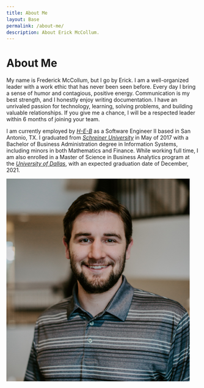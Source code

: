 ```yaml
---
title: About Me
layout: Base
permalink: /about-me/
description: About Erick McCollum.
---
```


# About Me
My name is Frederick McCollum, but I go by Erick. I am a well-organized leader with a work ethic that has never been seen before. Every day I bring a sense of humor and contagious, positive energy. Communication is my best strength, and I honestly enjoy writing documentation. I have an unrivaled passion for technology, learning, solving problems, and building valuable relationships. If you give me a chance, I will be a respected leader within 6 months of joining your team. 

I am currently employed by *[H-E-B](https://www.heb.com/)* as a Software Engineer II based in San Antonio, TX. I graduated from *[Schreiner University](https://schreiner.edu/)* in May of 2017 with a Bachelor of Business Administration degree in Information Systems, including minors in both Mathematics and Finance. While working full time, I am also enrolled in a Master of Science in Business Analytics program at the *[University of Dallas](https://udallas.edu/)*, with an expected graduation date of December, 2021.

<div class="text-center">
    <img src="/assets/images/profileheadshot.png" alt="Professional photo of Erick McCollum." class="w-50 rounded">
</div>